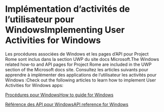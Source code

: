 # <a name="implementing-user-activities-for-windows"></a><span data-ttu-id="477ab-101">Implémentation d’activités de l’utilisateur pour Windows</span><span class="sxs-lookup"><span data-stu-id="477ab-101">Implementing User Activities for Windows</span></span>

<span data-ttu-id="477ab-102">Les procédures associées de Windows et les pages d’API pour Project Rome sont inclus dans la section UWP du site docs Microsoft.</span><span class="sxs-lookup"><span data-stu-id="477ab-102">The Windows related how-to and API pages for Project Rome are included in the UWP section of the Microsoft docs site.</span></span> <span data-ttu-id="477ab-103">Consultez les articles suivants pour apprendre à implémenter des applications de l’utilisateur les activités pour Windows :</span><span class="sxs-lookup"><span data-stu-id="477ab-103">Check out the following articles to learn how to implement User Activities for Windows apps:</span></span>

[<span data-ttu-id="477ab-104">Procédures pour Windows</span><span class="sxs-lookup"><span data-stu-id="477ab-104">How to guide for Windows</span></span>](https://docs.microsoft.com/windows/uwp/launch-resume/useractivities)

[<span data-ttu-id="477ab-105">Référence des API pour Windows</span><span class="sxs-lookup"><span data-stu-id="477ab-105">API reference for Windows</span></span>](https://docs.microsoft.com/uwp/api/windows.applicationmodel.useractivities)